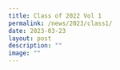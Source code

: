 ```yaml
---
title: Class of 2022 Vol 1
permalink: /news/2023/class1/
date: 2023-03-23
layout: post
description: ""
image: ""
---
```

